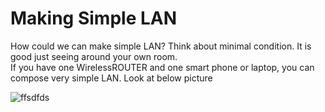 <h1>Making Simple LAN </h1> 

How could we can make simple LAN? Think about minimal condition. It is good just seeing around your own room. <br>
If you have one WirelessROUTER and one smart phone or laptop, you can compose very simple LAN. Look at below picture<Br>

![ffsdfds](/path/to/img.jpg)
